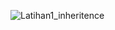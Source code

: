 ![Latihan1_inheritence](https://user-images.githubusercontent.com/101534184/163417180-85b475e8-d5dd-4ba9-a19a-e3f69d8620b8.png)
